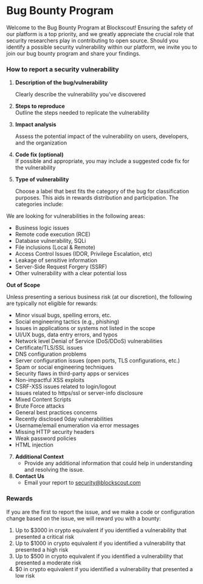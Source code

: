 # Bug Bounty Program

Welcome to the Bug Bounty Program at Blockscout! Ensuring the safety of our platform is a top priority, and we greatly appreciate the crucial role that security researchers play in contributing to open source. Should you identify a possible security vulnerability within our platform, we invite you to join our bug bounty program and share your findings.

### How to report a security vulnerability

1.  **Description of the bug/vulnerability**

    Clearly describe the vulnerability you've discovered
2. **Steps to reproduce**\
   Outline the steps needed to replicate the vulnerability
3.  **Impact analysis**

    Assess the potential impact of the vulnerability on users, developers, and the organization
4. **Code fix (optional)**\
   If possible and appropriate, you may include a suggested code fix for the vulnerability
5.  **Type of vulnerability**

    Choose a label that best fits the category of the bug for classification purposes. This aids in rewards distribution and participation. The categories include:

We are looking for vulnerabilities in the following areas:

* Business logic issues
* Remote code execution (RCE)
* Database vulnerability, SQLi
* File inclusions (Local & Remote)
* Access Control Issues (IDOR, Privilege Escalation, etc)
* Leakage of sensitive information
* Server-Side Request Forgery (SSRF)
* Other vulnerability with a clear potential loss

**Out of Scope**

Unless presenting a serious business risk (at our discretion), the following are typically not eligible for rewards:

* Minor visual bugs, spelling errors, etc.
* Social engineering tactics (e.g., phishing)
* Issues in applications or systems not listed in the scope
* UI/UX bugs, data entry errors, and typos
* Network level Denial of Service (DoS/DDoS) vulnerabilities
* Certificate/TLS/SSL issues
* DNS configuration problems
* Server configuration issues (open ports, TLS configurations, etc.)
* Spam or social engineering techniques
* Security flaws in third-party apps or services
* Non-impactful XSS exploits
* CSRF-XSS issues related to login/logout
* Issues related to https/ssl or server-info disclosure
* Mixed Content Scripts
* Brute Force attacks
* General best practices concerns
* Recently disclosed 0day vulnerabilities
* Username/email enumeration via error messages
* Missing HTTP security headers
* Weak password policies
* HTML injection

7. **Additional Context**
   * Provide any additional information that could help in understanding and resolving the issue.
8. **Contact Us**
   * Email your report to  [security@blockscout.com](mailto:%22security%40blockscout.com%22%20%3Csecurity%40blockscout.com%3E)

### Rewards &#x20;

If you are the first to report the issue, and we make a code or configuration change based on the issue, we will reward you with a bounty:

1. &#x20;Up to $3000 in crypto equivalent if you identified a vulnerability that presented a critical risk&#x20;
2. &#x20;Up to $1000 in crypto equivalent if you identified a vulnerability that presented a high risk&#x20;
3. &#x20;Up to $500 in crypto equivalent if you identified a vulnerability that presented a moderate risk&#x20;
4. &#x20;$0 in crypto equivalent if you identified a vulnerability that presented a low risk&#x20;





